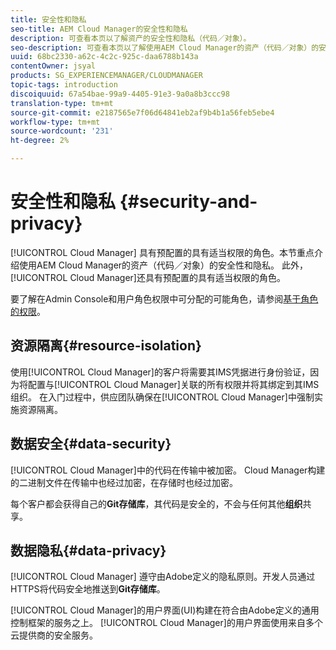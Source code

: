 ```yaml
---
title: 安全性和隐私
seo-title: AEM Cloud Manager的安全性和隐私
description: 可查看本页以了解资产的安全性和隐私（代码／对象）。
seo-description: 可查看本页以了解使用AEM Cloud Manager的资产（代码／对象）的安全性和隐私。
uuid: 68bc2330-a62c-4c2c-925c-daa6788b143a
contentOwner: jsyal
products: SG_EXPERIENCEMANAGER/CLOUDMANAGER
topic-tags: introduction
discoiquuid: 67a54bae-99a9-4405-91e3-9a0a8b3ccc98
translation-type: tm+mt
source-git-commit: e2187565e7f06d64841eb2af9b4b1a56feb5ebe4
workflow-type: tm+mt
source-wordcount: '231'
ht-degree: 2%

---
```



# 安全性和隐私 {#security-and-privacy}

[!UICONTROL Cloud Manager] 具有预配置的具有适当权限的角色。本节重点介绍使用AEM Cloud Manager的资产（代码／对象）的安全性和隐私。 此外，[!UICONTROL Cloud Manager]还具有预配置的具有适当权限的角色。

要了解在Admin Console和用户角色权限中可分配的可能角色，请参阅[基于角色的权限](/help/using/role-based-permissions.md)。


## 资源隔离{#resource-isolation}

使用[!UICONTROL Cloud Manager]的客户将需要其IMS凭据进行身份验证，因为将配置与[!UICONTROL Cloud Manager]关联的所有权限并将其绑定到其IMS组织。 在入门过程中，供应团队确保在[!UICONTROL Cloud Manager]中强制实施资源隔离。

## 数据安全{#data-security}

[!UICONTROL Cloud Manager]中的代码在传输中被加密。 Cloud Manager构建的二进制文件在传输中也经过加密，在存储时也经过加密。

每个客户都会获得自己的&#x200B;**Git存储库**，其代码是安全的，不会与任何其他&#x200B;**组织**&#x200B;共享。

## 数据隐私{#data-privacy}

[!UICONTROL Cloud Manager] 遵守由Adobe定义的隐私原则。开发人员通过HTTPS将代码安全地推送到&#x200B;**Git存储库**。

[!UICONTROL Cloud Manager]的用户界面(UI)构建在符合由Adobe定义的通用控制框架的服务之上。 [!UICONTROL Cloud Manager]的用户界面使用来自多个云提供商的安全服务。
